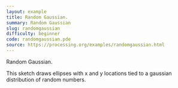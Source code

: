 ```yaml
---
layout: example
title: Random Gaussian.
summary: Random Gaussian
slug: randomgaussian
difficulty: beginner
code: randomgaussian.pde
source: https://processing.org/examples/randomgaussian.html
---
```


Random Gaussian. 

 This sketch draws ellipses with x and y locations tied to a gaussian distribution of random numbers.
